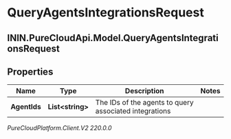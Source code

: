 # QueryAgentsIntegrationsRequest

## ININ.PureCloudApi.Model.QueryAgentsIntegrationsRequest

## Properties

|Name | Type | Description | Notes|
|------------ | ------------- | ------------- | -------------|
| **AgentIds** | **List&lt;string&gt;** | The IDs of the agents to query associated integrations | |



_PureCloudPlatform.Client.V2 220.0.0_
